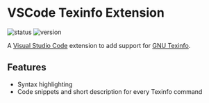 # VSCode Texinfo Extension #

![status][status-img]
![version][version-img]

A [Visual Studio Code](https://code.visualstudio.com) extension to add support
for [GNU Texinfo](https://www.gnu.org/software/texinfo).

## Features ##

* Syntax highlighting
* Code snippets and short description for every Texinfo command

<!-- Shields -->

[status-img]: https://img.shields.io/badge/dynamic/json.svg?label=status&url=http%3A%2F%2Fspeziil.ddns.net%2Frepos%2Fvscode-texinfo-extension.json&query=%24.status&colorB=brightgreen
[version-img]: https://img.shields.io/badge/dynamic/json.svg?label=version&url=http%3A%2F%2Fspeziil.ddns.net%2Frepos%2Fvscode-texinfo-extension.json&query=%24.version&colorB=blue

[version-link]: https://github.com/SpEZiiL/vscode-texinfo-extension/releases/latest
